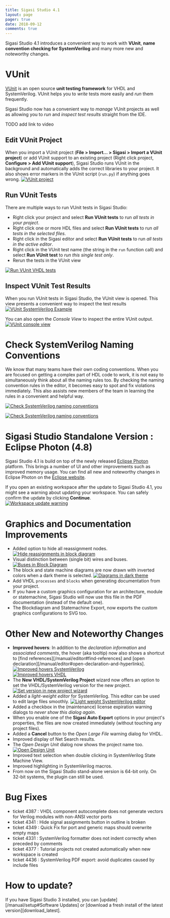 ```yaml
---
title: Sigasi Studio 4.1
layout: page
pager: true
date: 2018-09-12
comments: true
---
```

Sigasi Studio 4.1 introduces a convenient way to work with **VUnit**, **name convention checking for SystemVerilog** and many more new and noteworthy changes.

# VUnit

[VUnit](https://vunit.github.io/) is an open source **unit testing framework** for VHDL and SystemVerilog. VUnit helps you to *write* tests more easily and *run* them frequently.

Sigasi Studio now has a convenient way to *manage* VUnit projects as well as allowing you to *run* and *inspect test results* straight from the IDE.

TODO add link to video

## Edit VUnit Project

When you import a VUnit project (**File > Import... > Sigasi > Import a VUnit project**) or add VUnit support to an existing project (Right click project, **Configure > Add VUnit support**), Sigasi Studio runs VUnit in the background and automatically adds the correct libraries to your project. It also shows error markers in the VUnit script (`run.py`) if anything goes wrong.
[![VUnit project](/releasenotes/4.1/vunit_project.png "VUnit project")](/releasenotes/4.1/vunit_project.png)

## Run VUnit Tests

There are multiple ways to run VUnit tests in Sigasi Studio:

* Right click your project and select **Run VUnit tests** to run *all tests in your project*.
* Right click one or more HDL files and select **Run VUnit tests** to run *all tests in the selected files*.
* Right click in the Sigasi editor and select **Run VUnit tests** to run *all tests in the active editor*.
* Right click in the VUnit test name (the string in the `run` function call) and select **Run VUnit test** to *run this single test only*.
* Rerun the tests in the VUnit view

[![Run VUnit VHDL tests](/releasenotes/4.1/vunit_run_tests.png "Run VUnit VHDL tests")](/releasenotes/4.1/vunit_run_tests.png)

## Inspect VUnit Test Results

When you run VUnit tests in Sigasi Studio, the VUnit view is opened. This view presents a convenient way to inspect the test results
[![VUnit SystemVerilog Example](/releasenotes/4.1/vunit_verilog.png "VUnit SystemVerilog Example")](/releasenotes/4.1/vunit_verilog.png)

You can also open the *Console View* to inspect the entire VUnit output.
[![VUnit console view](/releasenotes/4.1/vunit_console.png "VUnit console view")](/releasenotes/4.1/vunit_console.png)

# Check SystemVerilog Naming Conventions

We know that many teams have their own coding conventions. When you are focused on getting a complex part of HDL code to work, it is not easy to simultaneously think about all the naming rules too. By checking the naming convention rules in the editor, it becomes easy to spot and fix violations immediately. This also assists new members of the team in learning the rules in a convenient and helpful way.

[![Check SystemVerilog naming conventions](/releasenotes/4.1/namingconventions_systemverilog.png "Check SystemVerilog naming conventions")](/releasenotes/4.1/namingconventions_systemverilog.png)

[![Check SystemVerilog naming conventions](/releasenotes/4.1/naming_convention_validation.png "Check SystemVerilog naming conventions")](/releasenotes/4.1/naming_convention_validation.png)

# Sigasi Studio Standalone Version : Eclipse Photon (4.8)

Sigasi Studio 4.1 is build on top of the newly released [Eclipse Photon](https://eclipse.org/photon/) platform. This brings a number of UI and other improvements such as improved memory usage. You can find all new and noteworthy changes in Eclipse Photon on the [Eclipse website](http://www.eclipse.org/eclipse/news/4.8/).

If you open an existing workspace after the update to Sigasi Studio 4.1, you might see a warning about updating your workspace. You can safely confirm the update by clicking **Continue**.  
[![Workspace update warning](/releasenotes/4.1/older_workspace_version.png "Workspace update warning")](/releasenotes/4.1/older_workspace_version.png)  

# Graphics and Documentation Improvements

* Added option to hide all reassignment nodes.
[![Hide reassignments in block diagram](/releasenotes/4.1/reassignment.png "Hide reassignments in block diagram")](/releasenotes/4.1/reassignment.png)
* Visual distinction between (single bit) wires and buses.
[![Buses in Block Diagram](/releasenotes/4.1/blockdiagram_buses.png "Buses in Block Diagram")](/releasenotes/4.1/blockdiagram_buses.png) 
* The block and state machine diagrams are now drawn with inverted colors when a dark theme is selected.
[![Diagrams in dark theme](/releasenotes/4.1/blockdiagram_dark.png "Diagrams in dark theme")](/releasenotes/4.1/blockdiagram_dark.png)
* Add VHDL `processes` and `blocks` when generating documentation from your project.
* If you have a custom graphics configuration for an architecture, module or statemachine, Sigasi Studio will now use this file in the PDF documentation (instead of the default one).
* The Blockdiagram and Statemachine Export, now exports the custom graphics configurations to SVG too.

# Other New and Noteworthy Changes

* **Improved hovers**: In addition to the *declaration information* and *associated comments*, the hover (aka tooltip) now also shows a shortcut to [find references][/manual/editor#find-references] and [open declaration][/manual/editor#open-declaration-and-hyperlinks].
[![Improved hovers SystemVerilog](/releasenotes/4.1/hover_systemverilog.png "SystemVerilog hovers")](/releasenotes/4.1/hover_systemverilog.png)  
[![Improved hovers VHDL](/releasenotes/4.1/hover_vhdl.png "VHDL hovers")](/releasenotes/4.1/hover_vhdl.png)
* The **New VHDL/SystemVerilog Project** wizard now offers an option to set the VHDL/SystemVerilog version for the new project.
[![Set version in new project wizard](/releasenotes/4.1/new_project_wizard.png "Set version in new project wizard")](/releasenotes/4.1/new_project_wizard.png)
* Added a *light-weight editor* for SystemVerilog. This editor can be used to edit large files smoothly.
[![Light weight SystemVerilog editor](/releasenotes/4.1/open_large_file_editor.png "Light weight SystemVerilog editor")](/releasenotes/4.1/open_large_file_editor.png)
* Added a checkbox in the (maintenance) license expiration warning dialogs to *never show this dialog again*.
* When you enable one of the **Sigasi Auto Export** options in your project's properties, the files are now created immediately (without touching any project files).
* Added a **Cancel** button to the *Open Large File* warning dialog for VHDL.
* Improved display of Net Search results.
* The *Open Design Unit* dialog now shows the project name too.
[![Open Design Unit](/releasenotes/4.1/open_design_unit.png "Open Design Unit")](/releasenotes/4.1/open_design_unit.png)
* Improved text selection when double clicking in SystemVerilog State Machine View.
* Improved highlighting in SystemVerilog macros.
* From now on the Sigasi Studio stand-alone version is 64-bit only. On 32-bit systems, the plugin can still be used.

# Bug Fixes

* ticket 4387 : VHDL component autocomplete does not generate vectors for Verilog modules with non-ANSI vector ports
* ticket 4341 : Hide signal assignments button in outline is broken
* ticket 4349 : Quick Fix for port and generic maps should overwrite empty maps
* ticket 4331 : SystemVerilog formatter does not indent correctly when preceded by comments
* ticket 4377 : Tutorial projects not created automatically when new workspace is created
* ticket 4436 : SystemVerilog PDF export: avoid duplicates caused by include files

# How to update?

If you have Sigasi Studio 3 installed, you can [update][/manual/setup#Software Updates] or [download a fresh install of the latest version][download_latest].
